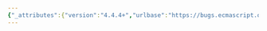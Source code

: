 ```yaml
---
{"_attributes":{"version":"4.4.4+","urlbase":"https://bugs.ecmascript.org/","maintainer":"dherman@mozilla.com"},"bug":{"bug_id":4073,"creation_ts":"2015-02-21 14:27:00 -0800","short_desc":"4.3.30: \"be either\"","delta_ts":"2015-03-04 18:58:24 -0800","product":"Draft for 6th Edition","component":"editorial issue","version":"Rev 34: February 20, 2015 Release Candidate 1","rep_platform":"All","op_sys":"All","bug_status":"RESOLVED","resolution":"FIXED","priority":"Normal","bug_severity":"minor","everconfirmed":true,"reporter":{"uid":"jmdyck","name":"Michael Dyck"},"assigned_to":{"uid":"allen","name":"Allen Wirfs-Brock"},"long_desc":[{"commentid":13248,"comment_count":0,"who":{"uid":"jmdyck","name":"Michael Dyck"},"bug_when":"2015-02-21 14:27:24 -0800","thetext":"In 4.3.30 \"property\",\nit says:\n    association between a key and a value that is a part of an object.\n    The key be either a String value or a Symbol value\n\ns|be|is| or s|be|can be|\n\nBut doesn't the form of this definition violate ECMA rules?\nMaybe it should be more like:\n\n    association between a key (either a String value or a Symbol value)\n    and a value that is a part of an object"},{"commentid":13266,"comment_count":1,"who":{"uid":"allen","name":"Allen Wirfs-Brock"},"bug_when":"2015-02-23 17:39:56 -0800","thetext":"fixed in rev35 editor's draft"},{"commentid":13552,"comment_count":2,"who":{"uid":"allen","name":"Allen Wirfs-Brock"},"bug_when":"2015-03-04 18:58:24 -0800","thetext":"fixed in rev35"}]}}
---
```

